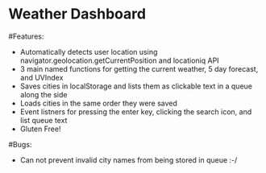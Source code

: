 # Weather Dashboard

#Features:
- Automatically detects user location using navigator.geolocation.getCurrentPosition and locationiq API
- 3 main named functions for getting the current weather, 5 day forecast, and UVIndex
- Saves cities in localStorage and lists them as clickable text in a queue along the side
- Loads cities in the same order they were saved
- Event listners for pressing the enter key, clicking the search icon, and list queue text
- Gluten Free!

#Bugs:
- Can not prevent invalid city names from being stored in queue :-/
